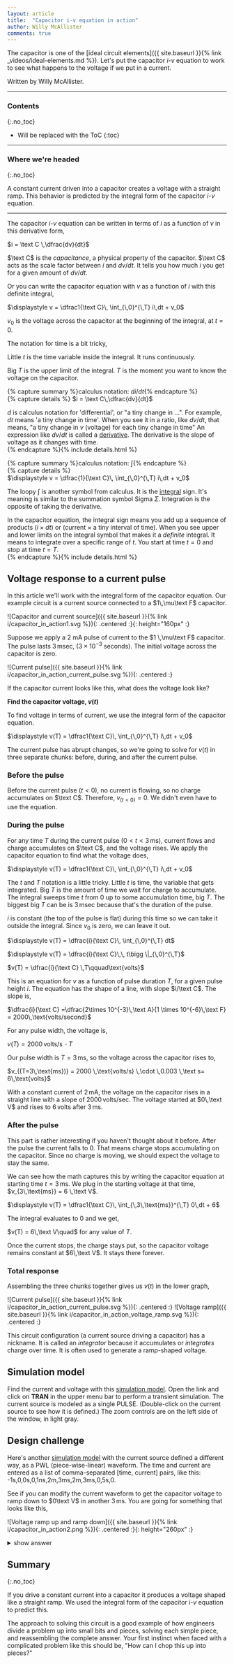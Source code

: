 ```yaml
---
layout: article
title:  "Capacitor i-v equation in action"
author: Willy McAllister
comments: true
---
```


The capacitor is one of the [ideal circuit elements]({{ site.baseurl }}{% link _videos/ideal-elements.md %}). Let's put the capacitor $i$-$v$ equation to work to see what happens to the voltage if we put in a current.

Written by Willy McAllister.

----

### Contents
{:.no_toc}

* Will be replaced with the ToC
{:toc}

----

### Where we're headed 
{:.no_toc}

A constant current driven into a capacitor creates a voltage with a straight ramp. This behavior is predicted by the integral form of the capacitor $i$-$v$ equation.

----

The capacitor $i$-$v$ equation can be written in terms of $i$ as a function of $v$ in this derivative form,

$i = \text C \,\dfrac{dv}{dt}$

$\text C$ is the *capacitance*, a physical property of the capacitor. $\text C$ acts as the scale factor between $i$ and $dv/dt$. It tells you how much $i$ you get for a given amount of $dv/dt$.

Or you can write the capacitor equation with $v$ as a function of $i$ with this definite integral,

$\displaystyle v = \dfrac1{\text C}\, \int_{\,0}^{\,T} i\,dt + v_0$

$v_0$ is the voltage across the capacitor at the beginning of the integral, at $t=0$. 

The notation for time is a bit tricky,

Little $t$ is the time variable inside the integral. It runs continuously. 

Big $T$ is the upper limit of the integral. $T$ is the moment you want to know the voltage on the capacitor. 

{% capture summary %}calculus notation: $di/dt${% endcapture %}  
{% capture details %} 
$i = \text C\,\dfrac{dv}{dt}$

$d$ is calculus notation for 'differential', or "a tiny change in ...". For example, $dt$ means 'a tiny change in time'. When you see it in a ratio, like $dv/dt$, that means, "a tiny change in $v$ (voltage) for each tiny change in time" An expression like $dv/dt$ is called a <a href="https://www.khanacademy.org/math/ap-calculus-ab/ab-derivative-intro/ab-defining-derivative/v/calculus-derivatives-1-new-hd-version">derivative</a>. The derivative is the slope of voltage as it changes with time.  
{% endcapture %}{% include details.html %} 

{% capture summary %}calculus notation: $\int${% endcapture %}  
{% capture details %}  
$\displaystyle v = \dfrac{1}{\text C}\, \int_{\,0}^{\,T} i\,dt + v_0$

The loopy $\int$ is another symbol from calculus. It is the <a href="https://www.khanacademy.org/math/ap-calculus-ab/ab-antiderivatives-ftc/ab-antiderivatives-intro/v/antiderivatives-and-indefinite-integrals">integral</a> sign. It's meaning is similar to the summation symbol Sigma $\Sigma$. Integration is the opposite of taking the derivative. 

In the capacitor equation, the integral sign means you add up a sequence of products $(i \times dt)$ or (current $\times$ a tiny interval of time). When you see upper and lower limits on the integral symbol that makes it a *definite* integral. It means to integrate over a specific range of $t$. You start at time $t=0$ and stop at time $t=T$.  
{% endcapture %}{% include details.html %} 


## Voltage response to a current pulse

In this article we'll work with the integral form of the capacitor equation. 
Our example circuit is a current source connected to a $1\,\mu\text F$ capacitor.

![Capacitor and current source]({{ site.baseurl }}{% link i/capacitor_in_action1.svg %}){: .centered :}{: height="160px" :}

Suppose we apply a $2 \text{ mA}$ pulse of current to the $1 \,\mu\text F$ capacitor. The pulse lasts $3\,\text{msec}$, $(3 \times 10^{-3}$ seconds$)$. The initial voltage across the capacitor is zero.

![Current pulse]({{ site.baseurl }}{% link i/capacitor_in_action_current_pulse.svg %}){: .centered :}

If the capacitor current looks like this, what does the voltage look like?

**Find the capacitor voltage, $v(t)$**

To find voltage in terms of current, we use the integral form of the capacitor equation. 

$\displaystyle v(T) = \dfrac1{\text C}\, \int_{\,0}^{\,T} i\,dt + v_0$

The current pulse has abrupt changes, so we're going to solve for $v(t)$ in three separate chunks: before, during, and after the current pulse.

### Before the pulse

Before the current pulse $(t < 0)$, no current is flowing, so no charge accumulates on $\text C$. Therefore, $v_{(t<0)} = 0$. We didn't even have to use the equation. 

### During the pulse

For any time $T$ during the current pulse $(0 \lt t \lt 3\,\text{ms})$, current flows and charge accumulates on $\text C$, and the voltage rises. We apply the capacitor equation to find what the voltage does, 

$\displaystyle v(T) = \dfrac1{\text C}\, \int_{\,0}^{\,T} i\,dt + v_0$

The $t$ and $T$ notation is a little tricky. Little $t$ is time, the variable that gets integrated. Big $T$ is the amount of time we wait for charge to accumulate. The integral sweeps time $t$ from $0$ up to some accumulation time, big $T$. The biggest big $T$ can be is $3\,\text{msec}$ because that's the duration of the pulse. 

$i$ is constant (the top of the pulse is flat) during this time so we can take it outside the integral. Since $v_0$ is zero, we can leave it out. 

$\displaystyle v(T) = \dfrac{i}{\text C}\, \int_{\,0}^{\,T} dt$

$\displaystyle v(T) = \dfrac{i}{\text C}\,\, t\bigg  \|_{\,0}^{\,T}$

$v(T) = \dfrac{i}{\text C} \,T\qquad\text{volts}$ 

This is an equation for $v$ as a function of pulse duration $T$, for a given pulse height $i$. The equation has the shape of a line, with slope $i/\text C$. The slope is,

 $\dfrac{i}{\text C} =\dfrac{2\times 10^{-3}\,\text A}{1 \times 10^{-6}\,\text F} = 2000\,\text{volts/second}$

For any pulse width, the voltage is,

$v(T) =  2000 \,\text{volts/s} \,\cdot T$ 

Our pulse width is $T = 3\,\text{ms}$, so the voltage across the capacitor rises to,

$v_{(T=3\,\text{ms})} =  2000 \,\text{volts/s} \,\cdot \,0.003 \,\text s= 6\,\text{volts}$ 

With a constant current of $2\,\text{mA}$, the voltage on the capacitor rises in a straight line with a slope of $2000 \,\text{volts/sec}$. The voltage started at $0\,\text V$ and rises to $6\,\text{volts}$ after $3\,\text{ms}$.

### After the pulse

This part is rather interesting if you haven't thought about it before. After the pulse the current falls to $0$. That means charge stops accumulating on the capacitor. Since no charge is moving, we should expect the voltage to stay the same. 

We can see how the math captures this by writing the capacitor equation at starting time $t=3\,\text{ms}$. We plug in the starting voltage at that time, $v_{3\,\text{ms}} = 6 \,\text V$.

$\displaystyle v(T) = \dfrac1{\text C}\, \int_{\,3\,\text{ms}}^{\,T} 0\,dt + 6$

The integral evaluates to $0$ and we get,

$v(T) = 6\,\text V\quad$ for any value of $T$. 

Once the current stops, the charge stays put, so the capacitor voltage remains constant at $6\,\text V$. It stays there forever.

### Total response

Assembling the three chunks together gives us $v(t)$ in the lower graph,

![Current pulse]({{ site.baseurl }}{% link i/capacitor_in_action_current_pulse.svg %}){: .centered :}
![Voltage ramp]({{ site.baseurl }}{% link i/capacitor_in_action_voltage_ramp.svg %}){: .centered :}

This circuit configuration (a current source driving a capacitor) has a nickname. It is called an *integrator* because it accumulates or *integrates* charge over time. It is often used to generate a ramp-shaped voltage.

## Simulation model

Find the current and voltage with this [simulation model](http://spinningnumbers.org/circuit-sandbox/index.html?value=[["w",[144,72,120,72]],["w",[96,72,104,72]],["a",[104,72,0],{"color":"blue","offset":"0","_json_":2},["1","2"]],["w",[192,120,144,120]],["w",[96,120,144,120]],["g",[144,120,0],{"_json_":5},["0"]],["w",[192,72,144,72]],["s",[144,72,0],{"color":"red","offset":"0","_json_":7},["2"]],["c",[192,72,0],{"name":"C","c":"1u","_json_":8},["2","0"]],["i",[96,120,2],{"name":"Is","value":"pulse(0,2m,0,1n,1n,3m,1000M)","_json_":9},["0","1"]],["view",-81.84,-1.7080000000000126,2.44140625,"50","10","1G",null,"100","0.006","1000"]]). Open the link and click on **TRAN** in the upper menu bar to perform a transient simulation. The current source is modeled as a single PULSE. (Double-click on the current source to see how it is defined.) The zoom controls are on the left side of the window, in light gray.

## Design challenge

Here's another [simulation model](http://spinningnumbers.org/circuit-sandbox/index.html?value=[["i",[136,120,2],{"name":"Is","value":"pwl(-1s,0,0s,0,1ns,2m,3ms,2m,3ms,0,5s,0)","_json_":0},["0","2"]],["c",[232,72,0],{"name":"C","c":"1u","_json_":1},["1","0"]],["s",[184,72,0],{"color":"red","offset":"0","_json_":2},["1"]],["w",[232,72,184,72]],["g",[184,120,0],{"_json_":4},["0"]],["w",[136,120,184,120]],["w",[232,120,184,120]],["a",[144,72,0],{"color":"blue","offset":"0","_json_":7},["2","1"]],["w",[136,72,144,72]],["w",[184,72,160,72]],["view",-22.80000000000001,-25.260000000000012,1.953125,"50","10","1G",null,"100","0.009","1000"]]) with the current source defined a different way, as a PWL (piece-wise-linear) waveform. The time and current are entered as a list of comma-separated [time, current] pairs, like this: -1s,0,0s,0,1ns,2m,3ms,2m,3ms,0,5s,0.

See if you can modify the current waveform to get the capacitor voltage to ramp down to $0\text V$ in another $3\,\text{ms}$. You are going for something that looks like this,

![Voltage ramp up and ramp down]({{ site.baseurl }}{% link i/capacitor_in_action2.png %}){: .centered :}{: height="260px" :}

<details>
<summary>show answer</summary>
<p>Double-click on the current source and enter this in the PWL "comma-separated list of alternating times and values".</p>
<p>-1s,0,0s,0,1ns,2m,3ms,2m,3ms,-2m,6ms,-2m,6ms,0,10s,0</p>
<p>The current source pours charge into the capacitor for $3\,\text{ms}$ and the voltage ramps up. Then it reverses direction to pull out charge for another $3\,\text{ms}$. The voltage is another ramp, this time with negative slope since charge is removed.</p>
</details>

## Summary
{:.no_toc}

If you drive a constant current into a capacitor it produces a voltage shaped like a straight ramp. We used the integral form of the capacitor $i$-$v$ equation to predict this. 

The approach to solving this circuit is a good example of how engineers divide a problem up into small bits and pieces, solving each simple piece, and reassembling the complete answer. Your first instinct when faced with a complicated problem like this should be, "How can I chop this up into pieces?"
